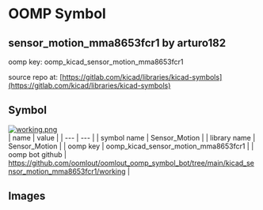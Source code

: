 # OOMP Symbol  
## sensor_motion_mma8653fcr1  by arturo182  
  
oomp key: oomp_kicad_sensor_motion_mma8653fcr1  
  
source repo at: [https://gitlab.com/kicad/libraries/kicad-symbols](https://gitlab.com/kicad/libraries/kicad-symbols)  
## Symbol  
  
[![working.png](working_600.png)](working.png)  
| name | value | 
| --- | --- | 
| symbol name | Sensor_Motion | 
| library name | Sensor_Motion | 
| oomp key | oomp_kicad_sensor_motion_mma8653fcr1 | 
| oomp bot github | https://github.com/oomlout/oomlout_oomp_symbol_bot/tree/main/kicad_sensor_motion_mma8653fcr1/working | 
## Images  
